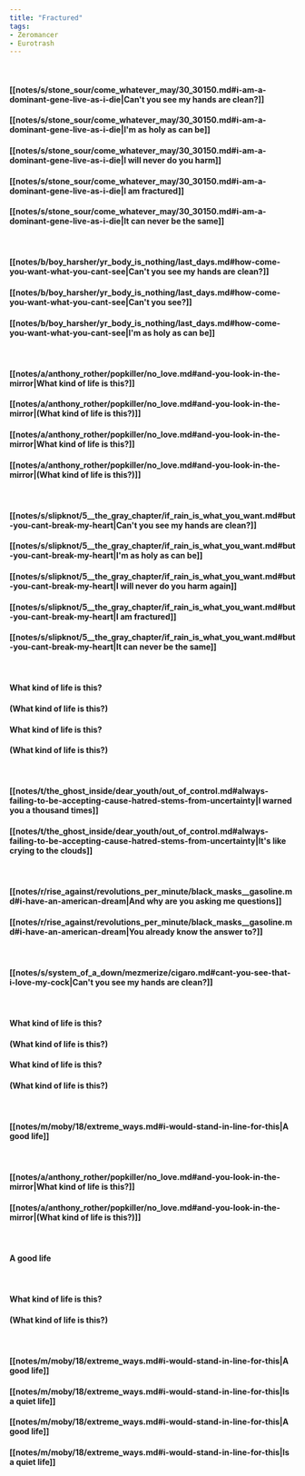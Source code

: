 ```yaml
---
title: "Fractured"
tags:
- Zeromancer
- Eurotrash
---
```

&nbsp;
#### [[notes/s/stone_sour/come_whatever_may/30_30150.md#i-am-a-dominant-gene-live-as-i-die|Can't you see my hands are clean?]]
#### [[notes/s/stone_sour/come_whatever_may/30_30150.md#i-am-a-dominant-gene-live-as-i-die|I'm as holy as can be]]
#### [[notes/s/stone_sour/come_whatever_may/30_30150.md#i-am-a-dominant-gene-live-as-i-die|I will never do you harm]]
#### [[notes/s/stone_sour/come_whatever_may/30_30150.md#i-am-a-dominant-gene-live-as-i-die|I am fractured]]
#### [[notes/s/stone_sour/come_whatever_may/30_30150.md#i-am-a-dominant-gene-live-as-i-die|It can never be the same]]
&nbsp;
#### [[notes/b/boy_harsher/yr_body_is_nothing/last_days.md#how-come-you-want-what-you-cant-see|Can't you see my hands are clean?]]
#### [[notes/b/boy_harsher/yr_body_is_nothing/last_days.md#how-come-you-want-what-you-cant-see|Can't you see?]]
#### [[notes/b/boy_harsher/yr_body_is_nothing/last_days.md#how-come-you-want-what-you-cant-see|I'm as holy as can be]]
&nbsp;
#### [[notes/a/anthony_rother/popkiller/no_love.md#and-you-look-in-the-mirror|What kind of life is this?]]
#### [[notes/a/anthony_rother/popkiller/no_love.md#and-you-look-in-the-mirror|(What kind of life is this?)]]
#### [[notes/a/anthony_rother/popkiller/no_love.md#and-you-look-in-the-mirror|What kind of life is this?]]
#### [[notes/a/anthony_rother/popkiller/no_love.md#and-you-look-in-the-mirror|(What kind of life is this?)]]
&nbsp;
#### [[notes/s/slipknot/5__the_gray_chapter/if_rain_is_what_you_want.md#but-you-cant-break-my-heart|Can't you see my hands are clean?]]
#### [[notes/s/slipknot/5__the_gray_chapter/if_rain_is_what_you_want.md#but-you-cant-break-my-heart|I'm as holy as can be]]
#### [[notes/s/slipknot/5__the_gray_chapter/if_rain_is_what_you_want.md#but-you-cant-break-my-heart|I will never do you harm again]]
#### [[notes/s/slipknot/5__the_gray_chapter/if_rain_is_what_you_want.md#but-you-cant-break-my-heart|I am fractured]]
#### [[notes/s/slipknot/5__the_gray_chapter/if_rain_is_what_you_want.md#but-you-cant-break-my-heart|It can never be the same]]
&nbsp;
#### What kind of life is this?
#### (What kind of life is this?)
#### What kind of life is this?
#### (What kind of life is this?)
&nbsp;
#### [[notes/t/the_ghost_inside/dear_youth/out_of_control.md#always-failing-to-be-accepting-cause-hatred-stems-from-uncertainty|I warned you a thousand times]]
#### [[notes/t/the_ghost_inside/dear_youth/out_of_control.md#always-failing-to-be-accepting-cause-hatred-stems-from-uncertainty|It's like crying to the clouds]]
&nbsp;
#### [[notes/r/rise_against/revolutions_per_minute/black_masks__gasoline.md#i-have-an-american-dream|And why are you asking me questions]]
#### [[notes/r/rise_against/revolutions_per_minute/black_masks__gasoline.md#i-have-an-american-dream|You already know the answer to?]]
&nbsp;
#### [[notes/s/system_of_a_down/mezmerize/cigaro.md#cant-you-see-that-i-love-my-cock|Can't you see my hands are clean?]]
&nbsp;
#### What kind of life is this?
#### (What kind of life is this?)
#### What kind of life is this?
#### (What kind of life is this?)
&nbsp;
#### [[notes/m/moby/18/extreme_ways.md#i-would-stand-in-line-for-this|A good life]]
&nbsp;
#### [[notes/a/anthony_rother/popkiller/no_love.md#and-you-look-in-the-mirror|What kind of life is this?]]
#### [[notes/a/anthony_rother/popkiller/no_love.md#and-you-look-in-the-mirror|(What kind of life is this?)]]
&nbsp;
#### A good life
&nbsp;
#### What kind of life is this?
#### (What kind of life is this?)
&nbsp;
#### [[notes/m/moby/18/extreme_ways.md#i-would-stand-in-line-for-this|A good life]]
#### [[notes/m/moby/18/extreme_ways.md#i-would-stand-in-line-for-this|Is a quiet life]]
#### [[notes/m/moby/18/extreme_ways.md#i-would-stand-in-line-for-this|A good life]]
#### [[notes/m/moby/18/extreme_ways.md#i-would-stand-in-line-for-this|Is a quiet life]]
